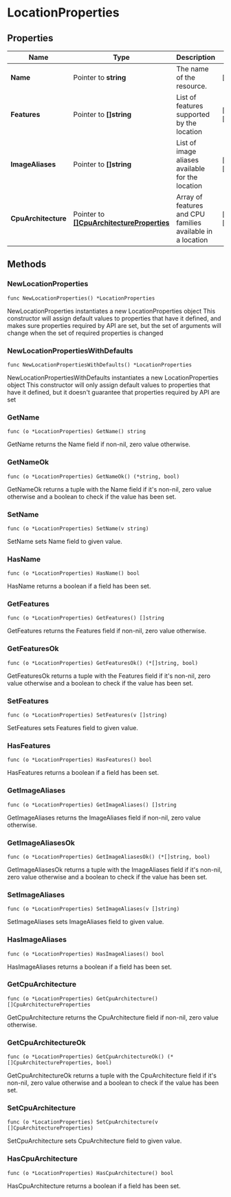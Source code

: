 # LocationProperties

## Properties

|Name | Type | Description | Notes|
|------------ | ------------- | ------------- | -------------|
|**Name** | Pointer to **string** | The name of the  resource. | [optional] |
|**Features** | Pointer to **[]string** | List of features supported by the location | [optional] [readonly] |
|**ImageAliases** | Pointer to **[]string** | List of image aliases available for the location | [optional] [readonly] |
|**CpuArchitecture** | Pointer to [**[]CpuArchitectureProperties**](CpuArchitectureProperties.md) | Array of features and CPU families available in a location | [optional] [readonly] |

## Methods

### NewLocationProperties

`func NewLocationProperties() *LocationProperties`

NewLocationProperties instantiates a new LocationProperties object
This constructor will assign default values to properties that have it defined,
and makes sure properties required by API are set, but the set of arguments
will change when the set of required properties is changed

### NewLocationPropertiesWithDefaults

`func NewLocationPropertiesWithDefaults() *LocationProperties`

NewLocationPropertiesWithDefaults instantiates a new LocationProperties object
This constructor will only assign default values to properties that have it defined,
but it doesn't guarantee that properties required by API are set

### GetName

`func (o *LocationProperties) GetName() string`

GetName returns the Name field if non-nil, zero value otherwise.

### GetNameOk

`func (o *LocationProperties) GetNameOk() (*string, bool)`

GetNameOk returns a tuple with the Name field if it's non-nil, zero value otherwise
and a boolean to check if the value has been set.

### SetName

`func (o *LocationProperties) SetName(v string)`

SetName sets Name field to given value.

### HasName

`func (o *LocationProperties) HasName() bool`

HasName returns a boolean if a field has been set.

### GetFeatures

`func (o *LocationProperties) GetFeatures() []string`

GetFeatures returns the Features field if non-nil, zero value otherwise.

### GetFeaturesOk

`func (o *LocationProperties) GetFeaturesOk() (*[]string, bool)`

GetFeaturesOk returns a tuple with the Features field if it's non-nil, zero value otherwise
and a boolean to check if the value has been set.

### SetFeatures

`func (o *LocationProperties) SetFeatures(v []string)`

SetFeatures sets Features field to given value.

### HasFeatures

`func (o *LocationProperties) HasFeatures() bool`

HasFeatures returns a boolean if a field has been set.

### GetImageAliases

`func (o *LocationProperties) GetImageAliases() []string`

GetImageAliases returns the ImageAliases field if non-nil, zero value otherwise.

### GetImageAliasesOk

`func (o *LocationProperties) GetImageAliasesOk() (*[]string, bool)`

GetImageAliasesOk returns a tuple with the ImageAliases field if it's non-nil, zero value otherwise
and a boolean to check if the value has been set.

### SetImageAliases

`func (o *LocationProperties) SetImageAliases(v []string)`

SetImageAliases sets ImageAliases field to given value.

### HasImageAliases

`func (o *LocationProperties) HasImageAliases() bool`

HasImageAliases returns a boolean if a field has been set.

### GetCpuArchitecture

`func (o *LocationProperties) GetCpuArchitecture() []CpuArchitectureProperties`

GetCpuArchitecture returns the CpuArchitecture field if non-nil, zero value otherwise.

### GetCpuArchitectureOk

`func (o *LocationProperties) GetCpuArchitectureOk() (*[]CpuArchitectureProperties, bool)`

GetCpuArchitectureOk returns a tuple with the CpuArchitecture field if it's non-nil, zero value otherwise
and a boolean to check if the value has been set.

### SetCpuArchitecture

`func (o *LocationProperties) SetCpuArchitecture(v []CpuArchitectureProperties)`

SetCpuArchitecture sets CpuArchitecture field to given value.

### HasCpuArchitecture

`func (o *LocationProperties) HasCpuArchitecture() bool`

HasCpuArchitecture returns a boolean if a field has been set.


